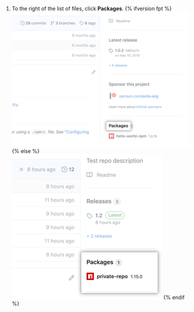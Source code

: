 1. To the right of the list of files, click **Packages**.
  {% ifversion fpt %}
  ![Packages link on repo overview page](/assets/images/help/package-registry/packages-link.png)
  {% else %}
  ![Packages link on repo overview page](/assets/images/help/package-registry/packages-from-repo.png)
  {% endif %}
